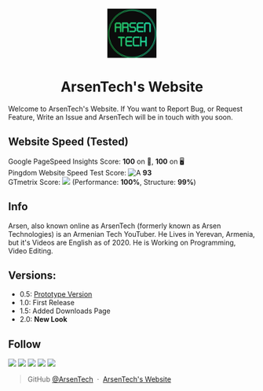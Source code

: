 <p align="center">
<img src="files/Profile-Picture.webp" width="100">
</p>
<h1 align="center">ArsenTech's Website</h1>

Welcome to ArsenTech's Website. If You want to Report Bug, or Request Feature, Write an Issue and ArsenTech will be in touch with you soon.
## Website Speed (Tested)
Google PageSpeed Insights Score: **100** on 📱, **100** on 🖥 <br>
Pingdom Website Speed Test Score: ![A](https://user-images.githubusercontent.com/62609185/204154674-37f5424f-8e90-4023-aaec-960f94de77e1.png) **93** <br>
GTmetrix Score: <span></span><img src="https://user-images.githubusercontent.com/62609185/103670287-d27a9300-4f92-11eb-94dd-c46532b8f921.PNG" width="32" /><span></span> (Performance: **100%**, Structure: **99%**)
## Info
Arsen, also known online as ArsenTech (formerly known as Arsen Technologies) is an Armenian Tech YouTuber.
He Lives in Yerevan, Armenia, but it's Videos are English as of 2020. He is Working on Programming, Video Editing.
## Versions:
- 0.5: [Prototype Version](https://github.com/ArsenTech/prototype-website)
- 1.0: First Release
- 1.5: Added Downloads Page
- 2.0: **New Look**
## Follow
<a href="https://www.youtube.com/channel/UCrtH0g6NE8tW5VIEgDySYtg" target="_blank"><img src="https://img.shields.io/badge/ArsenTech%20-222222.svg?&style=for-the-badge&logo=YouTube&logoColor=%23FF0000"/></a>
<a href="https://scratch.mit.edu/users/ArsenTech/" target="_blank"><img src="https://img.shields.io/badge/-ArsenTech-222222?style=for-the-badge&logo=scratch&logoColor=orange"></a>
<a href="https://www.reddit.com/user/ArsenTech" target="_blank"><img src="https://img.shields.io/badge/-ArsenTech-222222?style=for-the-badge&logo=reddit&logoColor=FF4500"></a>
<a href="https://codepen.io/ArsenJS" target="_blank"><img src="https://img.shields.io/badge/-ArsenJS-222222?style=for-the-badge&logo=codepen&logoColor=white"></a>
<a href="https://www.deviantart.com/arsen2005" target="_blank"><img src="https://img.shields.io/badge/-Arsen2005-222222?style=for-the-badge&logo=deviantart&logoColor=05cc46"></a>
> GitHub [@ArsenTech](https://github.com/ArsenTech) &nbsp;&middot;&nbsp;
> [ArsenTech's Website](https://arsentech.github.io)